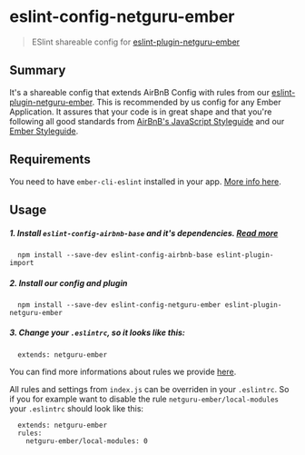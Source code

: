 # eslint-config-netguru-ember

> ESlint shareable config for [eslint-plugin-netguru-ember](https://github.com/netguru/eslint-plugin-netguru-ember)

## Summary

It's a shareable config that extends AirBnB Config with rules from our [eslint-plugin-netguru-ember](https://github.com/netguru/eslint-plugin-netguru-ember).
This is recommended by us config for any Ember Application. It assures that your code is in great shape and that you're following all good standards from [AirBnB's JavaScript Styleguide](https://github.com/airbnb/javascript) and our [Ember Styleguide](https://github.com/netguru/ember-styleguide).

## Requirements

You need to have `ember-cli-eslint` installed in your app. [More info here](https://github.com/ember-cli/ember-cli-eslint).

## Usage

##### 1. Install `eslint-config-airbnb-base` and it's dependencies. [Read more](https://github.com/airbnb/javascript/tree/master/packages/eslint-config-airbnb-base)

  ```shell
    npm install --save-dev eslint-config-airbnb-base eslint-plugin-import
  ```

##### 2. Install our config and plugin

  ```shell
    npm install --save-dev eslint-config-netguru-ember eslint-plugin-netguru-ember
  ```

##### 3. Change your `.eslintrc`, so it looks like this:

  ```shell
    extends: netguru-ember
  ```

You can find more informations about rules we provide [here](https://github.com/netguru/eslint-plugin-netguru-ember#rules).

All rules and settings from `index.js` can be overriden in your `.eslintrc`.
So if you for example want to disable the rule `netguru-ember/local-modules` your `.eslintrc` 
should look like this:

  ```shell
    extends: netguru-ember
    rules:
      netguru-ember/local-modules: 0
  ```
